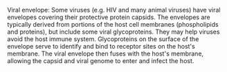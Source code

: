 Viral envelope: Some viruses (e.g. HIV and many animal viruses) have viral envelopes covering their protective protein capsids.  The envelopes are typically derived from portions of the host cell membranes (phospholipids and proteins), but include some viral glycoproteins. They may help viruses avoid the host immune system.  Glycoproteins on the surface of the envelope serve to identify and bind to receptor sites on the host's membrane.  The viral envelope then fuses with the host's membrane, allowing the capsid and viral genome to enter and infect the host.
